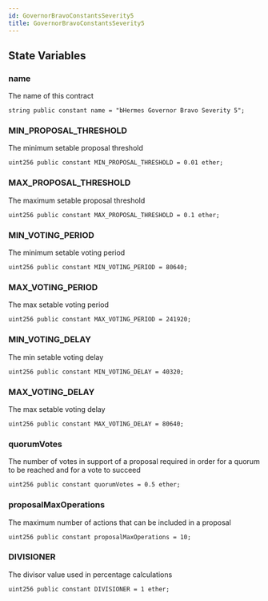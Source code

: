 ```yaml
---
id: GovernorBravoConstantsSeverity5
title: GovernorBravoConstantsSeverity5
---
```



## State Variables
### name
The name of this contract


```solidity
string public constant name = "bHermes Governor Bravo Severity 5";
```


### MIN_PROPOSAL_THRESHOLD
The minimum setable proposal threshold


```solidity
uint256 public constant MIN_PROPOSAL_THRESHOLD = 0.01 ether;
```


### MAX_PROPOSAL_THRESHOLD
The maximum setable proposal threshold


```solidity
uint256 public constant MAX_PROPOSAL_THRESHOLD = 0.1 ether;
```


### MIN_VOTING_PERIOD
The minimum setable voting period


```solidity
uint256 public constant MIN_VOTING_PERIOD = 80640;
```


### MAX_VOTING_PERIOD
The max setable voting period


```solidity
uint256 public constant MAX_VOTING_PERIOD = 241920;
```


### MIN_VOTING_DELAY
The min setable voting delay


```solidity
uint256 public constant MIN_VOTING_DELAY = 40320;
```


### MAX_VOTING_DELAY
The max setable voting delay


```solidity
uint256 public constant MAX_VOTING_DELAY = 80640;
```


### quorumVotes
The number of votes in support of a proposal required in order for a quorum to be reached and for a vote to succeed


```solidity
uint256 public constant quorumVotes = 0.5 ether;
```


### proposalMaxOperations
The maximum number of actions that can be included in a proposal


```solidity
uint256 public constant proposalMaxOperations = 10;
```


### DIVISIONER
The divisor value used in percentage calculations


```solidity
uint256 public constant DIVISIONER = 1 ether;
```


